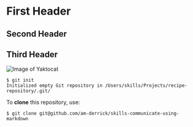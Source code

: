 # First Header
## Second Header
## Third Header

![Image of Yaktocat](https://octodex.github.com/images/yaktocat.png)

```
$ git init
Initialized empty Git repository in /Users/skills/Projects/recipe-repository/.git/
```

To **clone** this repository, use:
```
$ git clone git@github.com/am-derrick/skills-communicate-using-markdown
```
